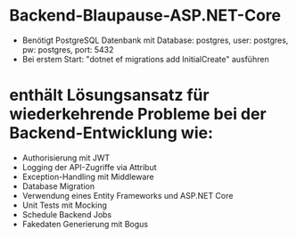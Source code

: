# Backend-Blaupause-ASP.NET-Core


- Benötigt PostgreSQL Datenbank mit Database: postgres, user: postgres, pw: postgres, port: 5432
- Bei erstem Start: "dotnet ef migrations add InitialCreate" ausführen

# enthält Lösungsansatz für wiederkehrende Probleme bei der Backend-Entwicklung wie: 
- Authorisierung mit JWT
- Logging der API-Zugriffe via Attribut
- Exception-Handling mit Middleware
- Database Migration
- Verwendung eines Entity Frameworks und ASP.NET Core 
- Unit Tests mit Mocking
- Schedule Backend Jobs
- Fakedaten Generierung mit Bogus
